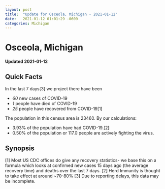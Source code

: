 ```yaml
---
layout: post
title:  "Update for Osceola, Michigan - 2021-01-12"
date:   2021-01-12 01:01:29 -0600
categories: Michigan
---
```


# Osceola, Michigan
#### Updated 2021-01-12

## Quick Facts

In the last 7 days[3] we project there have been
- *60* new cases of COVID-19
- *1* people have died of COVID-19
- *25* people have recovered from COVID-19[1]

The population in this census area is 23460. By our calculations:
- 3.93% of the population have had COVID-19.[2]
- 0.50% of the population or 117.0 people are actively fighting the virus.

## Synopsis




[1] Most US CDC offices do give any recovery statistics- we base this on a formula which looks at confirmed new cases
15 days ago (the average recovery time) and deaths over the last 7 days.
[2] Herd Immunity is thought to take effect at around ~70-80%
[3] Due to reporting delays, this data may be incomplete. 
    